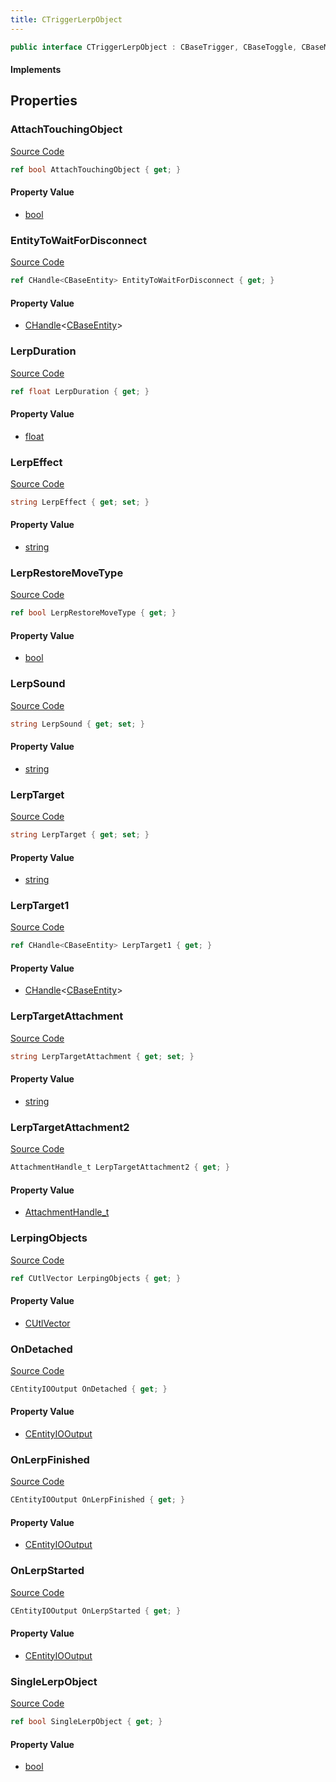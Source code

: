 ```yaml
---
title: CTriggerLerpObject
---
```


```csharp
public interface CTriggerLerpObject : CBaseTrigger, CBaseToggle, CBaseModelEntity, CBaseEntity, CEntityInstance, ISchemaClass<CEntityInstance>, ISchemaClass<CBaseEntity>, ISchemaClass<CBaseModelEntity>, ISchemaClass<CBaseToggle>, ISchemaClass<CBaseTrigger>, ISchemaClass<CTriggerLerpObject>, ISchemaField, ISchemaClass, INativeHandle
```

#### Implements

## Properties

### AttachTouchingObject

[Source Code](https://github.com/swiftly-solution/swiftlys2/blob/beta/managed/src/SwiftlyS2.Generated/Schemas/Interfaces/CTriggerLerpObject.cs#L37)

```csharp
ref bool AttachTouchingObject { get; }
```

#### Property Value

- [bool](https://learn.microsoft.com/dotnet/api/system.boolean)

### EntityToWaitForDisconnect

[Source Code](https://github.com/swiftly-solution/swiftlys2/blob/beta/managed/src/SwiftlyS2.Generated/Schemas/Interfaces/CTriggerLerpObject.cs#L39)

```csharp
ref CHandle<CBaseEntity> EntityToWaitForDisconnect { get; }
```

#### Property Value

- [CHandle](/docs/api/shared/natives/chandle-1)<[CBaseEntity](/docs/api/shared/schemadefinitions/cbaseentity)>

### LerpDuration

[Source Code](https://github.com/swiftly-solution/swiftlys2/blob/beta/managed/src/SwiftlyS2.Generated/Schemas/Interfaces/CTriggerLerpObject.cs#L24)

```csharp
ref float LerpDuration { get; }
```

#### Property Value

- [float](https://learn.microsoft.com/dotnet/api/system.single)

### LerpEffect

[Source Code](https://github.com/swiftly-solution/swiftlys2/blob/beta/managed/src/SwiftlyS2.Generated/Schemas/Interfaces/CTriggerLerpObject.cs#L33)

```csharp
string LerpEffect { get; set; }
```

#### Property Value

- [string](https://learn.microsoft.com/dotnet/api/system.string)

### LerpRestoreMoveType

[Source Code](https://github.com/swiftly-solution/swiftlys2/blob/beta/managed/src/SwiftlyS2.Generated/Schemas/Interfaces/CTriggerLerpObject.cs#L26)

```csharp
ref bool LerpRestoreMoveType { get; }
```

#### Property Value

- [bool](https://learn.microsoft.com/dotnet/api/system.boolean)

### LerpSound

[Source Code](https://github.com/swiftly-solution/swiftlys2/blob/beta/managed/src/SwiftlyS2.Generated/Schemas/Interfaces/CTriggerLerpObject.cs#L35)

```csharp
string LerpSound { get; set; }
```

#### Property Value

- [string](https://learn.microsoft.com/dotnet/api/system.string)

### LerpTarget

[Source Code](https://github.com/swiftly-solution/swiftlys2/blob/beta/managed/src/SwiftlyS2.Generated/Schemas/Interfaces/CTriggerLerpObject.cs#L16)

```csharp
string LerpTarget { get; set; }
```

#### Property Value

- [string](https://learn.microsoft.com/dotnet/api/system.string)

### LerpTarget1

[Source Code](https://github.com/swiftly-solution/swiftlys2/blob/beta/managed/src/SwiftlyS2.Generated/Schemas/Interfaces/CTriggerLerpObject.cs#L18)

```csharp
ref CHandle<CBaseEntity> LerpTarget1 { get; }
```

#### Property Value

- [CHandle](/docs/api/shared/natives/chandle-1)<[CBaseEntity](/docs/api/shared/schemadefinitions/cbaseentity)>

### LerpTargetAttachment

[Source Code](https://github.com/swiftly-solution/swiftlys2/blob/beta/managed/src/SwiftlyS2.Generated/Schemas/Interfaces/CTriggerLerpObject.cs#L20)

```csharp
string LerpTargetAttachment { get; set; }
```

#### Property Value

- [string](https://learn.microsoft.com/dotnet/api/system.string)

### LerpTargetAttachment2

[Source Code](https://github.com/swiftly-solution/swiftlys2/blob/beta/managed/src/SwiftlyS2.Generated/Schemas/Interfaces/CTriggerLerpObject.cs#L22)

```csharp
AttachmentHandle_t LerpTargetAttachment2 { get; }
```

#### Property Value

- [AttachmentHandle_t](/docs/api/shared/schemadefinitions/attachmenthandle_t)

### LerpingObjects

[Source Code](https://github.com/swiftly-solution/swiftlys2/blob/beta/managed/src/SwiftlyS2.Generated/Schemas/Interfaces/CTriggerLerpObject.cs#L31)

```csharp
ref CUtlVector LerpingObjects { get; }
```

#### Property Value

- [CUtlVector](/docs/api/)

### OnDetached

[Source Code](https://github.com/swiftly-solution/swiftlys2/blob/beta/managed/src/SwiftlyS2.Generated/Schemas/Interfaces/CTriggerLerpObject.cs#L45)

```csharp
CEntityIOOutput OnDetached { get; }
```

#### Property Value

- [CEntityIOOutput](/docs/api/shared/schemadefinitions/centityiooutput)

### OnLerpFinished

[Source Code](https://github.com/swiftly-solution/swiftlys2/blob/beta/managed/src/SwiftlyS2.Generated/Schemas/Interfaces/CTriggerLerpObject.cs#L43)

```csharp
CEntityIOOutput OnLerpFinished { get; }
```

#### Property Value

- [CEntityIOOutput](/docs/api/shared/schemadefinitions/centityiooutput)

### OnLerpStarted

[Source Code](https://github.com/swiftly-solution/swiftlys2/blob/beta/managed/src/SwiftlyS2.Generated/Schemas/Interfaces/CTriggerLerpObject.cs#L41)

```csharp
CEntityIOOutput OnLerpStarted { get; }
```

#### Property Value

- [CEntityIOOutput](/docs/api/shared/schemadefinitions/centityiooutput)

### SingleLerpObject

[Source Code](https://github.com/swiftly-solution/swiftlys2/blob/beta/managed/src/SwiftlyS2.Generated/Schemas/Interfaces/CTriggerLerpObject.cs#L28)

```csharp
ref bool SingleLerpObject { get; }
```

#### Property Value

- [bool](https://learn.microsoft.com/dotnet/api/system.boolean)

